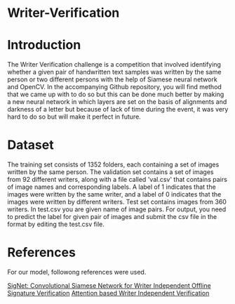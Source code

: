 # Writer-Verification
# Introduction
The Writer Verification challenge is a competition that involved identifying whether a given pair of handwritten text samples was written by the same person or two different persons with the help of Siamese neural network and OpenCV. In the accompanying Github repository, you will find method that we came up with to do so but this can be done much better by making a new neural network in which layers are set on the basis of alignments and darkness of a letter but because of lack of time during the event, it was very hard to do so but will make it perfect in future. 
# Dataset
The training set consists of 1352 folders, each containing a set of images written by the same person.
The validation set contains a set of images from 92 different writers, along with a file called 'val.csv' that contains pairs of image names and corresponding labels. A label of 1 indicates that the images were written by the same writer, and a label of 0 indicates that the images were written by different writers.
Test set contains images from 360 writers. In test.csv you are given name of image pairs. For output, you need to predict the label for given pair of images and submit the csv file in the format by editing the test.csv file.
# References
For our model, followong references were used.

[SigNet: Convolutional Siamese Network for Writer Independent Offline Signature Verification](https://arxiv.org/pdf/1707.02131v2.pdf)
[Attention based Writer Independent Verification](https://arxiv.org/pdf/2009.04532v3.pdf)

